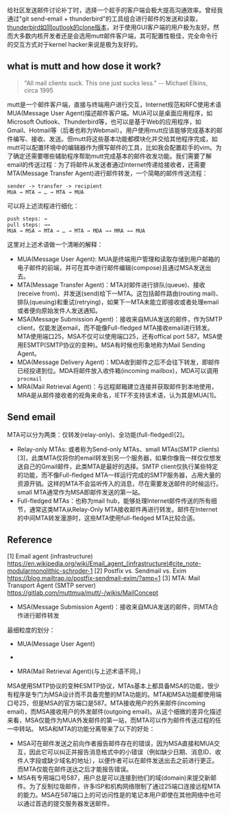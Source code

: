 给社区发送邮件讨论补丁时，选择一个趁手的客户端会极大提高沟通效率。曾经我通过"git send-email + thunderbird"的工具组合进行邮件的发送和读取，[thunderbird如同outlook的clone版本](https://www.kernel.org/doc/html/v4.10/process/email-clients.html)，对于使用GUI客户端的用户极为友好。然而大多数内核开发者还是会选用mutt邮件客户端，其可配置性极佳，完全命令行的交互方式对于kernel hacker来说是极为友好的。

## what is mutt and how dose it work?
> "All mail clients suck. This one just sucks less." -- Michael Elkins, circa 1995

mutt是一个邮件客户端，直接与终端用户进行交互，Internet规范和RFC使用术语MUA(Message User Agent)描述邮件客户端。MUA可以是桌面应用程序，如Microsoft Outlook、Thunderbird等，也可以是基于Web的应用程序，如Gmail、Hotmail等（后者也称为Webmail）。用户使用mutt应该能够完成基本的邮件编写、接收、发送。但mutt将这些基本功能都模块化并交给其他程序完成，如mutt可以配置环境中的编辑器作为撰写邮件的工具，比如我会配置趁手的vim。为了确定还需要哪些辅助程序帮助mutt完成基本的邮件收发功能。我们需要了解email的传送过程：为了将邮件从发送者通过Internet传递给接收者，还需要MTA(Message Transfer Agent)进行邮件转发，一个简略的邮件传送流程：
```
sender -> transfer -> recipient
MUA → MTA → … → MTA → MUA
```
可以将上述流程进行细化：
```
push steps: →
pull steps: →→
MUA → MSA → MTA → … → MTA → MDA →→ MRA →→ MUA
```
这里对上述术语做一个清晰的解释：
* MUA(Message User Agent): MUA是终端用户管理和读取存储到用户邮箱的电子邮件的前端，并可在其中进行邮件编辑(compose)且通过MSA发送出去。
* MTA(Message Transfer Agent)：MTA对邮件进行排队(queue)、接收(receive from)、并发送(send)给下一MTA。这包括邮件路由(routing mail)、排队(queuing)和重试(retrying)，如果下一MTA未能立即接收或者处理email或者便向原始发件人发送通知。
* MSA(Message Submission Agent)：接收来自MUA发送的邮件，作为SMTP client，仅能发送email，而不能像Full-fledged MTA接收email进行转发。MTA使用端口25，MSA不仅可以使用端口25，还有offical port 587。MSA使用ESMTP(SMTP协议的变种)。MSA有时候也形象地称为Mail Sending Agent。
* MDA(Message Delivery Agent)：MDA收到邮件之后不会往下转发，即邮件已经投递到位。MDA将邮件放入收件箱(incoming mailbox)，MDA可以调用`procmail`
* MRA(Mail Retrieval Agent)：与远程邮箱建立连接并获取邮件到本地使用，MRA是从邮件接收者的视角来命名，IETF不支持该术语，认为其是MUA[1]。


## Send email
MTA可以分为两类：仅转发(relay-only)、全功能(full-fledged)[2]。
* Relay-only MTAs: 或者称为Send-only MTAs、small MTAs(SMTP clients)[3]，此类MTA仅将你的email转发到另一个服务器，如果你像我一样仅仅想发送自己的Gmail邮件，此类MTA是最好的选择。SMTP client仅执行某些特定的功能，而不像Full-fledged MTA一样运行完成的SMTP服务器，占用大量的资源开销。这样的MTA不会监听传入的消息，尽在需要发送邮件的时候运行。small MTA通常作为MSA即邮件发送的第一站。
* Full-fledged MTAs：也称为mail hub，能够处理Internet邮件传送的所有细节，通常这类MTA从Relay-Only MTA接收邮件再进行转发。邮件在Internet的中间MTA转发漫游时，这些MTA使用full-fledged MTA比较合适。

## Reference
[1] Email agent (infrastructure) https://en.wikipedia.org/wiki/Email_agent_(infrastructure)#cite_note-modularmonolithic-schroder-1
[2] Postfix vs. Sendmail vs. Exim https://blog.mailtrap.io/postfix-sendmail-exim/?amp=1
[3] MTA: Mail Transport Agent (SMTP server) https://gitlab.com/muttmua/mutt/-/wikis/MailConcept




* MSA(Message Submission Agent)：接收来自MUA发送的邮件，同MTA合作进行邮件转发




最细粒度的划分：
* MUA(Message User Agent)


* 
* MRA(Mail Retrieval Agent)(与上述术语不同，)

MSA使用SMTP协议的变种ESMTP协议，MTAs基本上都具备MSA的功能，很少有程序是专门为MSA设计而不具备完整的MTA功能的。MTA和MSA功能都使用端口号25，但是MSA的官方端口是587。MTA接收用户的外来邮件(incoming email)，而MSA接收用户的外发邮件(outgoing email)。从这个细微的差异化描述来看，MSA仅能作为MUA外发邮件的第一站，而MTA可以作为邮件传送过程的任一中转站。
MSA和MTA的功能分离带来了以下的好处：
* MSA可在邮件发送之前向作者报告邮件存在的错误，因为MSA直接和MUA交互，因此它可以纠正并报告消息格式中的小错误（例如缺少日期、消息ID、收件人字段或缺少域名的地址），以便作者可以在邮件发送出去之前进行更正。而MTA仅能在邮件送达之后才能报告错误。
* MSA有专用端口号587，用户总是可以连接到他们的域(domain)来提交新邮件。为了反制垃圾邮件，许多ISP和机构网络限制了通过25端口连接远程MTA的能力。MSA在587端口上的可访问性是的笔记本用户即使在其他网络中也可以通过首选的提交服务器发送邮件。
